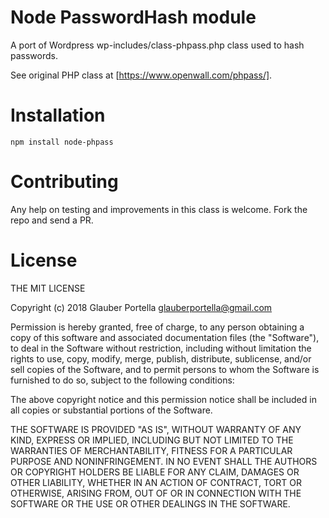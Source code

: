 # Node PasswordHash module

A port of Wordpress wp-includes/class-phpass.php class used to hash passwords.

See original PHP class at [https://www.openwall.com/phpass/].

# Installation

`npm install node-phpass`

# Contributing

Any help on testing and improvements in this class is welcome. Fork the repo and send a PR.

# License

THE MIT LICENSE

Copyright (c) 2018 Glauber Portella glauberportella@gmail.com

Permission is hereby granted, free of charge, to any person obtaining a 
copy of this software and associated documentation files (the "Software"), 
to deal in the Software without restriction, including without limitation 
the rights to use, copy, modify, merge, publish, distribute, sublicense, 
and/or sell copies of the Software, and to permit persons to whom the 
Software is furnished to do so, subject to the following conditions:

The above copyright notice and this permission notice shall be included 
in all copies or substantial portions of the Software.

THE SOFTWARE IS PROVIDED "AS IS", WITHOUT WARRANTY OF ANY KIND, EXPRESS 
OR IMPLIED, INCLUDING BUT NOT LIMITED TO THE WARRANTIES OF MERCHANTABILITY, 
FITNESS FOR A PARTICULAR PURPOSE AND NONINFRINGEMENT. IN NO EVENT SHALL THE 
AUTHORS OR COPYRIGHT HOLDERS BE LIABLE FOR ANY CLAIM, DAMAGES OR OTHER 
LIABILITY, WHETHER IN AN ACTION OF CONTRACT, TORT OR OTHERWISE, ARISING FROM, 
OUT OF OR IN CONNECTION WITH THE SOFTWARE OR THE USE OR OTHER DEALINGS 
IN THE SOFTWARE. 
